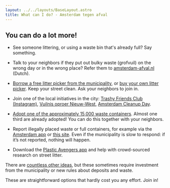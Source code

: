 ```yaml
---
layout: ../../layouts/BaseLayout.astro
title: What can I do? - Amsterdam tegen afval
---
```


## You can do a lot more!

- See someone littering, or using a waste bin that's already full? Say something.

- Talk to your neighbors if they put out bulky waste (grofvuil) on the wrong day or in the wrong place? 
  Refer them to [amsterdam-afval.nl](https://amsterdam-afval.nl/) (Dutch).

- [Borrow a free litter picker from the municipality](https://www.amsterdam.nl/afval/leen-afvalgrijper-afvalring/), or [buy your own litter picker](https://www.bol.com/nl/nl/l/grijpers/30657/). Keep your street clean. Ask your neighbors to join in.

- Join one of the local initiatives in the city: 
  [Trashy Friends Club (Instagram)](https://www.instagram.com/trashyfriendsclub/), 
  [Vuilnis oproer Nieuw-West](https://www.vuilnisoproer.nl/vuilnisoproer), 
  [Amsterdam Cleanup Day](https://www.amsterdamcleanupday.com/).

- [Adopt one of the approximately 15,000 waste containers](https://www.amsterdam.nl/afval/adopteer-afvalcontainer/#dit-doet-een-containeradoptant). 
  Almost one third are already adopted! You can do this together with your neighbors.

- Report illegally placed waste or full containers, for example via the 
  [Amsterdam app](https://www.amsterdam.nl/contact/amsterdam-app/) or 
  [this site](https://meldingen.amsterdam.nl/incident/beschrijf). 
  Even if the municipality is slow to respond: if it’s not reported, nothing will happen.

- Download the 
  [Plastic Avengers app](https://www.plasticsoupsurfer.org/nl/campagnes/the-plastic-avengers-app/) and help with crowd-sourced research on street litter.

There are [countless other ideas](https://www.parool.nl/columns-opinie/lezers-over-opengebroken-prullenbakken-in-amsterdam-in-berlijn-en-kopenhagen-is-deze-oplossing-al-heel-normaal~b93cef88/), but these sometimes require investment from the municipality or new rules about deposits and waste.

These are straightforward options that hardly cost you any effort. Join in!